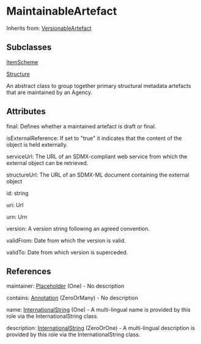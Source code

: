
# MaintainableArtefact

Inherits from: [VersionableArtefact](VersionableArtefact.md)

## Subclasses

[ItemScheme](ItemScheme.md)

[Structure](Structure.md)



An abstract class to group together primary structural metadata artefacts that are maintained by an Agency.

## Attributes

final: Defines whether a maintained artefact is draft or final.

isExternalReference: If set to "true" it indicates that the content of the object is held externally. 

serviceUrl: The URL of an SDMX-compliant web service from which the external object can be retrieved.

structureUrl: The URL of an SDMX-ML document containing the external object

id: string

uri: Url

urn: Urn

version: A version string following an agreed convention.

validFrom: Date from which the version is valid.

validTo: Date from which version is superceded.



## References

maintainer: [Placeholder](Placeholder.md) (One) - No description

contains: [Annotation](Annotation.md) (ZeroOrMany) - No description

name: [InternationalString](InternationalString.md) (One) - A multi-lingual name is provided by this role via the InternationalString class.

description: [InternationalString](InternationalString.md) (ZeroOrOne) - A multi-lingual description is provided by this role via the InternationalString class.




